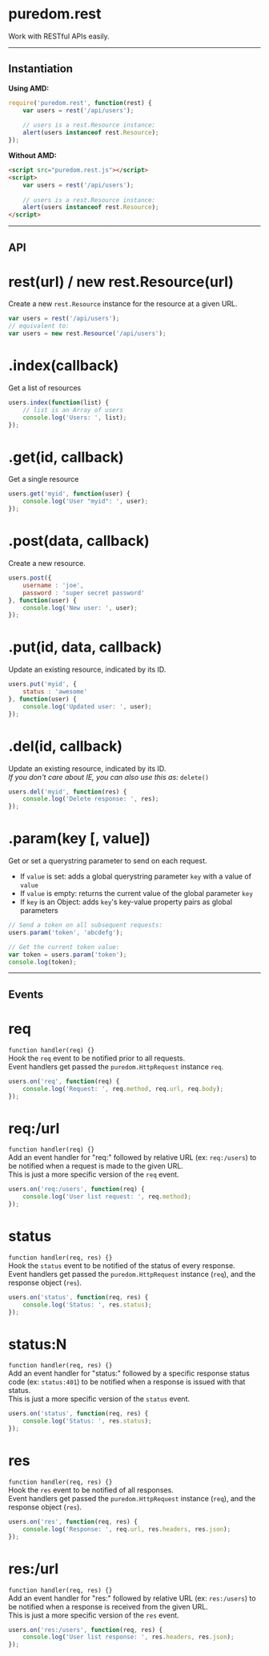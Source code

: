 puredom.rest
============

Work with RESTful APIs easily.

---


Instantiation
-------------

**Using AMD:**  

```JavaScript
require('puredom.rest', function(rest) {
	var users = rest('/api/users');
	
	// users is a rest.Resource instance:
	alert(users instanceof rest.Resource);
});
```

**Without AMD:**  

```HTML
<script src="puredom.rest.js"></script>
<script>
	var users = rest('/api/users');
	
	// users is a rest.Resource instance:
	alert(users instanceof rest.Resource);
</script>
```


---

API
---


# rest(url) / new rest.Resource(url)
Create a new `rest.Resource` instance for the resource at a given URL.  

```JavaScript
var users = rest('/api/users');
// equivalent to:
var users = new rest.Resource('/api/users');
```


# .index(callback)
Get a list of resources

```JavaScript
users.index(function(list) {
	// list is an Array of users
	console.log('Users: ', list);
});
```


# .get(id, callback)
Get a single resource

```JavaScript
users.get('myid', function(user) {
	console.log('User "myid": ', user);
});
```


# .post(data, callback)
Create a new resource.

```JavaScript
users.post({
	username : 'joe',
	password : 'super secret password'
}, function(user) {
	console.log('New user: ', user);
});
```


# .put(id, data, callback)
Update an existing resource, indicated by its ID.

```JavaScript
users.put('myid', {
	status : 'awesome'
}, function(user) {
	console.log('Updated user: ', user);
});
```


# .del(id, callback)
Update an existing resource, indicated by its ID.  
*If you don't care about IE, you can also use this as:* `delete()`  

```JavaScript
users.del('myid', function(res) {
	console.log('Delete response: ', res);
});
```


# .param(key [, value])
Get or set a querystring parameter to send on each request.  

- If `value` is set: adds a global querystring parameter `key` with a value of `value`  
- If `value` is empty: returns the current value of the global parameter `key`  
- If `key` is an Object: adds `key`'s key-value property pairs as global parameters  

```JavaScript
// Send a token on all subsequent requests:
users.param('token', 'abcdefg');

// Get the current token value:
var token = users.param('token');
console.log(token);
```


---

Events
------


# req
`function handler(req) {}`  
Hook the `req` event to be notified prior to all requests.  
Event handlers get passed the `puredom.HttpRequest` instance `req`.  

```JavaScript
users.on('req', function(req) {
	console.log('Request: ', req.method, req.url, req.body);
});
```


# req:/url
`function handler(req) {}`  
Add an event handler for "req:" followed by relative URL (ex: `req:/users`) to be notified when a request is made to the given URL.  
This is just a more specific version of the `req` event.  

```JavaScript
users.on('req:/users', function(req) {
	console.log('User list request: ', req.method);
});
```


# status
`function handler(req, res) {}`  
Hook the `status` event to be notified of the status of every response.  
Event handlers get passed the `puredom.HttpRequest` instance (`req`), and the response object (`res`).  

```JavaScript
users.on('status', function(req, res) {
	console.log('Status: ', res.status);
});
```


# status:N
`function handler(req, res) {}`  
Add an event handler for "status:" followed by a specific response status code (ex: `status:401`) to be notified when a response is issued with that status.  
This is just a more specific version of the `status` event.  

```JavaScript
users.on('status', function(req, res) {
	console.log('Status: ', res.status);
});
```


# res
`function handler(req, res) {}`  
Hook the `res` event to be notified of all responses.  
Event handlers get passed the `puredom.HttpRequest` instance (`req`), and the response object (`res`).  

```JavaScript
users.on('res', function(req, res) {
	console.log('Response: ', req.url, res.headers, res.json);
});
```


# res:/url
`function handler(req, res) {}`  
Add an event handler for "res:" followed by relative URL (ex: `res:/users`) to be notified when a response is received from the given URL.  
This is just a more specific version of the `res` event.  

```JavaScript
users.on('res:/users', function(req, res) {
	console.log('User list response: ', res.headers, res.json);
});
```


